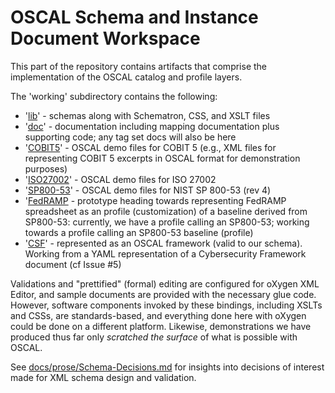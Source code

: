 # OSCAL Schema and Instance Document Workspace

This part of the repository contains artifacts that comprise the implementation of the OSCAL catalog and profile layers.

The 'working' subdirectory contains the following:

 * '[lib](lib)' - schemas along with Schematron, CSS, and XSLT files
 * '[doc](doc)' - documentation including mapping documentation plus supporting code; any tag set docs will also be here
 * '[COBIT5](COBIT5)' - OSCAL demo files for COBIT 5 (e.g., XML files for representing COBIT 5 excerpts in OSCAL format for demonstration purposes)
 * '[ISO27002](ISO27002)' - OSCAL demo files for ISO 27002
 * '[SP800-53](SP800-53)' - OSCAL demo files for NIST SP 800-53 (rev 4)
 * '[FedRAMP](FedRAMP) - prototype heading towards representing FedRAMP spreadsheet as an profile (customization) of a baseline derived from SP800-53: currently, we have a profile calling an SP800-53; working towards a profile calling an SP800-53 baseline (profile)
 * '[CSF](CSF)' - represented as an OSCAL framework (valid to our schema). Working from a YAML representation of a Cybersecurity Framework document (cf Issue #5)
 
Validations and "prettified" (formal) editing are configured for oXygen XML Editor, and sample documents are provided with the necessary glue code. However, software components invoked by these bindings, including XSLTs and CSSs, are standards-based, and everything done here with oXygen could be done on a different platform. Likewise, demonstrations we have produced thus far only *scratched the surface* of what is possible with OSCAL.

See [docs/prose/Schema-Decisions.md](docs/prose/Schema-Decisions.md) for insights into decisions of interest made for XML schema design and validation.

